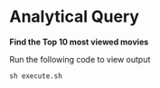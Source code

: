 # Analytical Query

**Find the Top 10 most viewed movies**

Run the following code to view output

```
sh execute.sh
```
